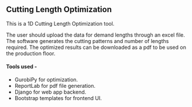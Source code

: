 ## Cutting Length Optimization

This is a 1D Cutting Length Optimization tool.

The user should upload the data for demand lengths through an excel file.
The software generates the cutting patterns and number of lengths required.
The optimized results can be downloaded as a pdf to be used on the production floor.


#### Tools used -

- GurobiPy for optimization.
- ReportLab for pdf file generation.
- Django for web app backend.
- Bootstrap templates for frontend UI.
